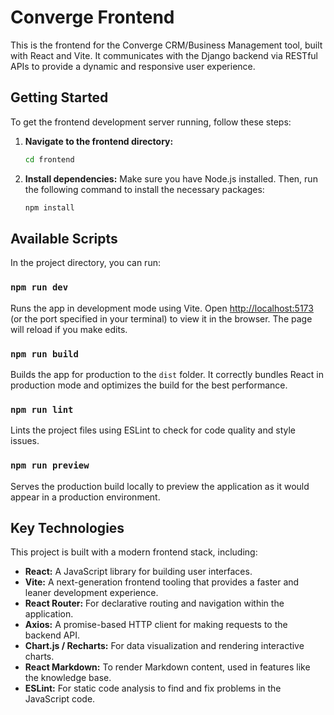 # Converge Frontend

This is the frontend for the Converge CRM/Business Management tool, built with React and Vite. It communicates with the Django backend via RESTful APIs to provide a dynamic and responsive user experience.

## Getting Started

To get the frontend development server running, follow these steps:

1.  **Navigate to the frontend directory:**
    ```sh
    cd frontend
    ```

2.  **Install dependencies:**
    Make sure you have Node.js installed. Then, run the following command to install the necessary packages:
    ```sh
    npm install
    ```

## Available Scripts

In the project directory, you can run:

### `npm run dev`

Runs the app in development mode using Vite. Open [http://localhost:5173](http://localhost:5173) (or the port specified in your terminal) to view it in the browser. The page will reload if you make edits.

### `npm run build`

Builds the app for production to the `dist` folder. It correctly bundles React in production mode and optimizes the build for the best performance.

### `npm run lint`

Lints the project files using ESLint to check for code quality and style issues.

### `npm run preview`

Serves the production build locally to preview the application as it would appear in a production environment.

## Key Technologies

This project is built with a modern frontend stack, including:

-   **React:** A JavaScript library for building user interfaces.
-   **Vite:** A next-generation frontend tooling that provides a faster and leaner development experience.
-   **React Router:** For declarative routing and navigation within the application.
-   **Axios:** A promise-based HTTP client for making requests to the backend API.
-   **Chart.js / Recharts:** For data visualization and rendering interactive charts.
-   **React Markdown:** To render Markdown content, used in features like the knowledge base.
-   **ESLint:** For static code analysis to find and fix problems in the JavaScript code.
